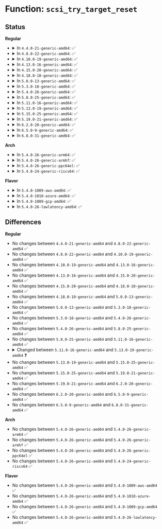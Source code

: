 # Function: <code>scsi_try_target_reset</code>

## Status
<b>Regular</b>
<ul>
<li>
<details>
<summary>In <code>4.4.0-21-generic-amd64</code>: ✅</summary>

```c
int scsi_try_target_reset(struct scsi_cmnd * scmd)
```

```json
{
  "name": "scsi_try_target_reset",
  "collision_type": "Unique Static",
  "inline_type": "No",
  "funcs": [
    {
      "addr": 18446744071584783568,
      "name": "scsi_try_target_reset",
      "external": false,
      "loc": "drivers/scsi/scsi_error.c:821",
      "file": "drivers/scsi/scsi_error.c",
      "inline": "seen, unknown",
      "caller_inline": [],
      "caller_func": [
        "drivers/scsi/scsi_error.c:scsi_ioctl_reset",
        "drivers/scsi/scsi_error.c:scsi_ioctl_reset",
        "drivers/scsi/scsi_error.c:scsi_send_eh_cmnd"
      ]
    }
  ],
  "symbols": [
    {
      "addr": 18446744071584783568,
      "name": "scsi_try_target_reset",
      "section": ".text",
      "bind": "STB_LOCAL",
      "size": 135
    }
  ]
}
```
</details>
</li>
<li>
<details>
<summary>In <code>4.8.0-22-generic-amd64</code>: ✅</summary>

```c
int scsi_try_target_reset(struct scsi_cmnd * scmd)
```

```json
{
  "name": "scsi_try_target_reset",
  "collision_type": "Unique Static",
  "inline_type": "No",
  "funcs": [
    {
      "addr": 18446744071585143840,
      "name": "scsi_try_target_reset",
      "external": false,
      "loc": "drivers/scsi/scsi_error.c:822",
      "file": "drivers/scsi/scsi_error.c",
      "inline": "seen, unknown",
      "caller_inline": [],
      "caller_func": [
        "drivers/scsi/scsi_error.c:scsi_ioctl_reset",
        "drivers/scsi/scsi_error.c:scsi_ioctl_reset",
        "drivers/scsi/scsi_error.c:scsi_send_eh_cmnd"
      ]
    }
  ],
  "symbols": [
    {
      "addr": 18446744071585143840,
      "name": "scsi_try_target_reset",
      "section": ".text",
      "bind": "STB_LOCAL",
      "size": 135
    }
  ]
}
```
</details>
</li>
<li>
<details>
<summary>In <code>4.10.0-19-generic-amd64</code>: ✅</summary>

```c
int scsi_try_target_reset(struct scsi_cmnd * scmd)
```

```json
{
  "name": "scsi_try_target_reset",
  "collision_type": "Unique Static",
  "inline_type": "No",
  "funcs": [
    {
      "addr": 18446744071585338128,
      "name": "scsi_try_target_reset",
      "external": false,
      "loc": "drivers/scsi/scsi_error.c:822",
      "file": "drivers/scsi/scsi_error.c",
      "inline": "seen, unknown",
      "caller_inline": [],
      "caller_func": [
        "drivers/scsi/scsi_error.c:scsi_ioctl_reset",
        "drivers/scsi/scsi_error.c:scsi_ioctl_reset",
        "drivers/scsi/scsi_error.c:scsi_send_eh_cmnd"
      ]
    }
  ],
  "symbols": [
    {
      "addr": 18446744071585338128,
      "name": "scsi_try_target_reset",
      "section": ".text",
      "bind": "STB_LOCAL",
      "size": 135
    }
  ]
}
```
</details>
</li>
<li>
<details>
<summary>In <code>4.13.0-16-generic-amd64</code>: ✅</summary>

```c
int scsi_try_target_reset(struct scsi_cmnd * scmd)
```

```json
{
  "name": "scsi_try_target_reset",
  "collision_type": "Unique Static",
  "inline_type": "No",
  "funcs": [
    {
      "addr": 18446744071585423600,
      "name": "scsi_try_target_reset",
      "external": false,
      "loc": "drivers/scsi/scsi_error.c:807",
      "file": "drivers/scsi/scsi_error.c",
      "inline": "seen, unknown",
      "caller_inline": [],
      "caller_func": [
        "drivers/scsi/scsi_error.c:scsi_ioctl_reset",
        "drivers/scsi/scsi_error.c:scsi_send_eh_cmnd"
      ]
    }
  ],
  "symbols": [
    {
      "addr": 18446744071585423600,
      "name": "scsi_try_target_reset",
      "section": ".text",
      "bind": "STB_LOCAL",
      "size": 139
    }
  ]
}
```
</details>
</li>
<li>
<details>
<summary>In <code>4.15.0-20-generic-amd64</code>: ✅</summary>

```c
int scsi_try_target_reset(struct scsi_cmnd * scmd)
```

```json
{
  "name": "scsi_try_target_reset",
  "collision_type": "Unique Static",
  "inline_type": "No",
  "funcs": [
    {
      "addr": 18446744071585853648,
      "name": "scsi_try_target_reset",
      "external": false,
      "loc": "drivers/scsi/scsi_error.c:833",
      "file": "drivers/scsi/scsi_error.c",
      "inline": "seen, unknown",
      "caller_inline": [],
      "caller_func": [
        "drivers/scsi/scsi_error.c:scsi_ioctl_reset",
        "drivers/scsi/scsi_error.c:scsi_send_eh_cmnd"
      ]
    }
  ],
  "symbols": [
    {
      "addr": 18446744071585853648,
      "name": "scsi_try_target_reset",
      "section": ".text",
      "bind": "STB_LOCAL",
      "size": 142
    }
  ]
}
```
</details>
</li>
<li>
<details>
<summary>In <code>4.18.0-10-generic-amd64</code>: ✅</summary>

```c
int scsi_try_target_reset(struct scsi_cmnd * scmd)
```

```json
{
  "name": "scsi_try_target_reset",
  "collision_type": "Unique Static",
  "inline_type": "No",
  "funcs": [
    {
      "addr": 18446744071586100336,
      "name": "scsi_try_target_reset",
      "external": false,
      "loc": "drivers/scsi/scsi_error.c:861",
      "file": "drivers/scsi/scsi_error.c",
      "inline": "seen, unknown",
      "caller_inline": [],
      "caller_func": [
        "drivers/scsi/scsi_error.c:scsi_ioctl_reset",
        "drivers/scsi/scsi_error.c:scsi_send_eh_cmnd"
      ]
    }
  ],
  "symbols": [
    {
      "addr": 18446744071586100336,
      "name": "scsi_try_target_reset",
      "section": ".text",
      "bind": "STB_LOCAL",
      "size": 152
    }
  ]
}
```
</details>
</li>
<li>
<details>
<summary>In <code>5.0.0-13-generic-amd64</code>: ✅</summary>

```c
int scsi_try_target_reset(struct scsi_cmnd * scmd)
```

```json
{
  "name": "scsi_try_target_reset",
  "collision_type": "Unique Static",
  "inline_type": "No",
  "funcs": [
    {
      "addr": 18446744071586246432,
      "name": "scsi_try_target_reset",
      "external": false,
      "loc": "drivers/scsi/scsi_error.c:858",
      "file": "drivers/scsi/scsi_error.c",
      "inline": "seen, unknown",
      "caller_inline": [],
      "caller_func": [
        "drivers/scsi/scsi_error.c:scsi_ioctl_reset",
        "drivers/scsi/scsi_error.c:scsi_send_eh_cmnd"
      ]
    }
  ],
  "symbols": [
    {
      "addr": 18446744071586246432,
      "name": "scsi_try_target_reset",
      "section": ".text",
      "bind": "STB_LOCAL",
      "size": 152
    }
  ]
}
```
</details>
</li>
<li>
<details>
<summary>In <code>5.3.0-18-generic-amd64</code>: ✅</summary>

```c
int scsi_try_target_reset(struct scsi_cmnd * scmd)
```

```json
{
  "name": "scsi_try_target_reset",
  "collision_type": "Unique Static",
  "inline_type": "No",
  "funcs": [
    {
      "addr": 18446744071586490032,
      "name": "scsi_try_target_reset",
      "external": false,
      "loc": "drivers/scsi/scsi_error.c:859",
      "file": "drivers/scsi/scsi_error.c",
      "inline": "seen, unknown",
      "caller_inline": [],
      "caller_func": [
        "drivers/scsi/scsi_error.c:scsi_ioctl_reset",
        "drivers/scsi/scsi_error.c:scsi_send_eh_cmnd"
      ]
    }
  ],
  "symbols": [
    {
      "addr": 18446744071586490032,
      "name": "scsi_try_target_reset",
      "section": ".text",
      "bind": "STB_LOCAL",
      "size": 152
    }
  ]
}
```
</details>
</li>
<li>
<details>
<summary>In <code>5.4.0-26-generic-amd64</code>: ✅</summary>

```c
int scsi_try_target_reset(struct scsi_cmnd * scmd)
```

```json
{
  "name": "scsi_try_target_reset",
  "collision_type": "Unique Static",
  "inline_type": "No",
  "funcs": [
    {
      "addr": 18446744071586637856,
      "name": "scsi_try_target_reset",
      "external": false,
      "loc": "drivers/scsi/scsi_error.c:859",
      "file": "drivers/scsi/scsi_error.c",
      "inline": "seen, unknown",
      "caller_inline": [],
      "caller_func": [
        "drivers/scsi/scsi_error.c:scsi_ioctl_reset",
        "drivers/scsi/scsi_error.c:scsi_send_eh_cmnd"
      ]
    }
  ],
  "symbols": [
    {
      "addr": 18446744071586637856,
      "name": "scsi_try_target_reset",
      "section": ".text",
      "bind": "STB_LOCAL",
      "size": 152
    }
  ]
}
```
</details>
</li>
<li>
<details>
<summary>In <code>5.8.0-25-generic-amd64</code>: ✅</summary>

```c
int scsi_try_target_reset(struct scsi_cmnd * scmd)
```

```json
{
  "name": "scsi_try_target_reset",
  "collision_type": "Unique Static",
  "inline_type": "No",
  "funcs": [
    {
      "addr": 18446744071587433472,
      "name": "scsi_try_target_reset",
      "external": false,
      "loc": "drivers/scsi/scsi_error.c:859",
      "file": "drivers/scsi/scsi_error.c",
      "inline": "seen, unknown",
      "caller_inline": [],
      "caller_func": [
        "drivers/scsi/scsi_error.c:scsi_ioctl_reset",
        "drivers/scsi/scsi_error.c:scsi_ioctl_reset",
        "drivers/scsi/scsi_error.c:scsi_eh_target_reset",
        "drivers/scsi/scsi_error.c:scsi_send_eh_cmnd"
      ]
    }
  ],
  "symbols": [
    {
      "addr": 18446744071587433472,
      "name": "scsi_try_target_reset",
      "section": ".text",
      "bind": "STB_LOCAL",
      "size": 152
    }
  ]
}
```
</details>
</li>
<li>
<details>
<summary>In <code>5.11.0-16-generic-amd64</code>: ✅</summary>

```c
int scsi_try_target_reset(struct scsi_cmnd * scmd)
```

```json
{
  "name": "scsi_try_target_reset",
  "collision_type": "Unique Static",
  "inline_type": "No",
  "funcs": [
    {
      "addr": 18446744071587502144,
      "name": "scsi_try_target_reset",
      "external": false,
      "loc": "drivers/scsi/scsi_error.c:867",
      "file": "drivers/scsi/scsi_error.c",
      "inline": "seen, unknown",
      "caller_inline": [],
      "caller_func": [
        "drivers/scsi/scsi_error.c:scsi_ioctl_reset",
        "drivers/scsi/scsi_error.c:scsi_ioctl_reset",
        "drivers/scsi/scsi_error.c:scsi_eh_target_reset",
        "drivers/scsi/scsi_error.c:scsi_send_eh_cmnd"
      ]
    }
  ],
  "symbols": [
    {
      "addr": 18446744071587502144,
      "name": "scsi_try_target_reset",
      "section": ".text",
      "bind": "STB_LOCAL",
      "size": 152
    }
  ]
}
```
</details>
</li>
<li>
<details>
<summary>In <code>5.13.0-19-generic-amd64</code>: ✅</summary>

```c
enum scsi_disposition scsi_try_target_reset(struct scsi_cmnd * scmd)
```

```json
{
  "name": "scsi_try_target_reset",
  "collision_type": "Unique Static",
  "inline_type": "No",
  "funcs": [
    {
      "addr": 18446744071587383888,
      "name": "scsi_try_target_reset",
      "external": false,
      "loc": "drivers/scsi/scsi_error.c:879",
      "file": "drivers/scsi/scsi_error.c",
      "inline": "seen, unknown",
      "caller_inline": [],
      "caller_func": [
        "drivers/scsi/scsi_error.c:scsi_ioctl_reset",
        "drivers/scsi/scsi_error.c:scsi_ioctl_reset",
        "drivers/scsi/scsi_error.c:scsi_eh_target_reset",
        "drivers/scsi/scsi_error.c:scsi_send_eh_cmnd"
      ]
    }
  ],
  "symbols": [
    {
      "addr": 18446744071587383888,
      "name": "scsi_try_target_reset",
      "section": ".text",
      "bind": "STB_LOCAL",
      "size": 152
    }
  ]
}
```
</details>
</li>
<li>
<details>
<summary>In <code>5.15.0-25-generic-amd64</code>: ✅</summary>

```c
enum scsi_disposition scsi_try_target_reset(struct scsi_cmnd * scmd)
```

```json
{
  "name": "scsi_try_target_reset",
  "collision_type": "Unique Static",
  "inline_type": "No",
  "funcs": [
    {
      "addr": 18446744071587955408,
      "name": "scsi_try_target_reset",
      "external": false,
      "loc": "drivers/scsi/scsi_error.c:898",
      "file": "drivers/scsi/scsi_error.c",
      "inline": "seen, unknown",
      "caller_inline": [],
      "caller_func": [
        "drivers/scsi/scsi_error.c:scsi_ioctl_reset",
        "drivers/scsi/scsi_error.c:scsi_ioctl_reset",
        "drivers/scsi/scsi_error.c:scsi_eh_target_reset",
        "drivers/scsi/scsi_error.c:scsi_send_eh_cmnd"
      ]
    }
  ],
  "symbols": [
    {
      "addr": 18446744071587955408,
      "name": "scsi_try_target_reset",
      "section": ".text",
      "bind": "STB_LOCAL",
      "size": 152
    }
  ]
}
```
</details>
</li>
<li>
<details>
<summary>In <code>5.19.0-21-generic-amd64</code>: ✅</summary>

```c
enum scsi_disposition scsi_try_target_reset(struct scsi_cmnd * scmd)
```

```json
{
  "name": "scsi_try_target_reset",
  "collision_type": "Unique Static",
  "inline_type": "No",
  "funcs": [
    {
      "addr": 18446744071589311328,
      "name": "scsi_try_target_reset",
      "external": false,
      "loc": "drivers/scsi/scsi_error.c:903",
      "file": "drivers/scsi/scsi_error.c",
      "inline": "seen, unknown",
      "caller_inline": [],
      "caller_func": [
        "drivers/scsi/scsi_error.c:scsi_ioctl_reset",
        "drivers/scsi/scsi_error.c:scsi_ioctl_reset",
        "drivers/scsi/scsi_error.c:scsi_eh_target_reset",
        "drivers/scsi/scsi_error.c:scsi_send_eh_cmnd"
      ]
    }
  ],
  "symbols": [
    {
      "addr": 18446744071589311328,
      "name": "scsi_try_target_reset",
      "section": ".text",
      "bind": "STB_LOCAL",
      "size": 180
    }
  ]
}
```
</details>
</li>
<li>
<details>
<summary>In <code>6.2.0-20-generic-amd64</code>: ✅</summary>

```c
enum scsi_disposition scsi_try_target_reset(struct scsi_cmnd * scmd)
```

```json
{
  "name": "scsi_try_target_reset",
  "collision_type": "Unique Static",
  "inline_type": "No",
  "funcs": [
    {
      "addr": 18446744071590875248,
      "name": "scsi_try_target_reset",
      "external": false,
      "loc": "drivers/scsi/scsi_error.c:910",
      "file": "drivers/scsi/scsi_error.c",
      "inline": "seen, unknown",
      "caller_inline": [],
      "caller_func": [
        "drivers/scsi/scsi_error.c:scsi_ioctl_reset",
        "drivers/scsi/scsi_error.c:scsi_ioctl_reset",
        "drivers/scsi/scsi_error.c:scsi_eh_target_reset",
        "drivers/scsi/scsi_error.c:scsi_send_eh_cmnd"
      ]
    }
  ],
  "symbols": [
    {
      "addr": 18446744071590875248,
      "name": "scsi_try_target_reset",
      "section": ".text",
      "bind": "STB_LOCAL",
      "size": 180
    }
  ]
}
```
</details>
</li>
<li>
<details>
<summary>In <code>6.5.0-9-generic-amd64</code>: ✅</summary>

```c
enum scsi_disposition scsi_try_target_reset(struct scsi_cmnd * scmd)
```

```json
{
  "name": "scsi_try_target_reset",
  "collision_type": "Unique Static",
  "inline_type": "No",
  "funcs": [
    {
      "addr": 18446744071591218432,
      "name": "scsi_try_target_reset",
      "external": false,
      "loc": "drivers/scsi/scsi_error.c:943",
      "file": "drivers/scsi/scsi_error.c",
      "inline": "seen, unknown",
      "caller_inline": [],
      "caller_func": [
        "drivers/scsi/scsi_error.c:scsi_ioctl_reset",
        "drivers/scsi/scsi_error.c:scsi_ioctl_reset",
        "drivers/scsi/scsi_error.c:scsi_eh_target_reset",
        "drivers/scsi/scsi_error.c:scsi_send_eh_cmnd"
      ]
    }
  ],
  "symbols": [
    {
      "addr": 18446744071591218432,
      "name": "scsi_try_target_reset",
      "section": ".text",
      "bind": "STB_LOCAL",
      "size": 180
    }
  ]
}
```
</details>
</li>
<li>
<details>
<summary>In <code>6.8.0-31-generic-amd64</code>: ✅</summary>

```c
enum scsi_disposition scsi_try_target_reset(struct scsi_cmnd * scmd)
```

```json
{
  "name": "scsi_try_target_reset",
  "collision_type": "Unique Static",
  "inline_type": "No",
  "funcs": [
    {
      "addr": 18446744071591565616,
      "name": "scsi_try_target_reset",
      "external": false,
      "loc": "drivers/scsi/scsi_error.c:945",
      "file": "drivers/scsi/scsi_error.c",
      "inline": "seen, unknown",
      "caller_inline": [],
      "caller_func": [
        "drivers/scsi/scsi_error.c:scsi_ioctl_reset",
        "drivers/scsi/scsi_error.c:scsi_ioctl_reset",
        "drivers/scsi/scsi_error.c:scsi_eh_target_reset",
        "drivers/scsi/scsi_error.c:scsi_send_eh_cmnd"
      ]
    }
  ],
  "symbols": [
    {
      "addr": 18446744071591565616,
      "name": "scsi_try_target_reset",
      "section": ".text",
      "bind": "STB_LOCAL",
      "size": 180
    }
  ]
}
```
</details>
</li>
</ul>
<b>Arch</b>
<ul>
<li>
<details>
<summary>In <code>5.4.0-26-generic-arm64</code>: ✅</summary>

```c
int scsi_try_target_reset(struct scsi_cmnd * scmd)
```

```json
{
  "name": "scsi_try_target_reset",
  "collision_type": "Unique Static",
  "inline_type": "No",
  "funcs": [
    {
      "addr": 18446603336499535880,
      "name": "scsi_try_target_reset",
      "external": false,
      "loc": "drivers/scsi/scsi_error.c:859",
      "file": "drivers/scsi/scsi_error.c",
      "inline": "seen, unknown",
      "caller_inline": [],
      "caller_func": [
        "drivers/scsi/scsi_error.c:scsi_ioctl_reset",
        "drivers/scsi/scsi_error.c:scsi_send_eh_cmnd"
      ]
    }
  ],
  "symbols": [
    {
      "addr": 18446603336499535880,
      "name": "scsi_try_target_reset",
      "section": ".text",
      "bind": "STB_LOCAL",
      "size": 280
    }
  ]
}
```
</details>
</li>
<li>
<details>
<summary>In <code>5.4.0-26-generic-armhf</code>: ✅</summary>

```c
int scsi_try_target_reset(struct scsi_cmnd * scmd)
```

```json
{
  "name": "scsi_try_target_reset",
  "collision_type": "Unique Static",
  "inline_type": "No",
  "funcs": [
    {
      "addr": 3231998788,
      "name": "scsi_try_target_reset",
      "external": false,
      "loc": "drivers/scsi/scsi_error.c:859",
      "file": "drivers/scsi/scsi_error.c",
      "inline": "seen, unknown",
      "caller_inline": [],
      "caller_func": [
        "drivers/scsi/scsi_error.c:scsi_ioctl_reset",
        "drivers/scsi/scsi_error.c:scsi_send_eh_cmnd"
      ]
    }
  ],
  "symbols": [
    {
      "addr": 3231998788,
      "name": "scsi_try_target_reset",
      "section": ".text",
      "bind": "STB_LOCAL",
      "size": 148
    }
  ]
}
```
</details>
</li>
<li>
<details>
<summary>In <code>5.4.0-26-generic-ppc64el</code>: ✅</summary>

```c
int scsi_try_target_reset(struct scsi_cmnd * scmd)
```

```json
{
  "name": "scsi_try_target_reset",
  "collision_type": "Unique Static",
  "inline_type": "No",
  "funcs": [
    {
      "addr": 13835058055292825072,
      "name": "scsi_try_target_reset",
      "external": false,
      "loc": "drivers/scsi/scsi_error.c:859",
      "file": "drivers/scsi/scsi_error.c",
      "inline": "seen, unknown",
      "caller_inline": [],
      "caller_func": [
        "drivers/scsi/scsi_error.c:scsi_ioctl_reset",
        "drivers/scsi/scsi_error.c:scsi_send_eh_cmnd"
      ]
    }
  ],
  "symbols": [
    {
      "addr": 13835058055292825072,
      "name": "scsi_try_target_reset",
      "section": ".text",
      "bind": "STB_LOCAL",
      "size": 248
    }
  ]
}
```
</details>
</li>
<li>
<details>
<summary>In <code>5.4.0-24-generic-riscv64</code>: ✅</summary>

```c
int scsi_try_target_reset(struct scsi_cmnd * scmd)
```

```json
{
  "name": "scsi_try_target_reset",
  "collision_type": "Unique Static",
  "inline_type": "No",
  "funcs": [
    {
      "addr": 18446743936276737222,
      "name": "scsi_try_target_reset",
      "external": false,
      "loc": "drivers/scsi/scsi_error.c:859",
      "file": "drivers/scsi/scsi_error.c",
      "inline": "seen, unknown",
      "caller_inline": [],
      "caller_func": [
        "drivers/scsi/scsi_error.c:scsi_ioctl_reset",
        "drivers/scsi/scsi_error.c:scsi_send_eh_cmnd"
      ]
    }
  ],
  "symbols": [
    {
      "addr": 18446743936276737222,
      "name": "scsi_try_target_reset",
      "section": ".text",
      "bind": "STB_LOCAL",
      "size": 162
    }
  ]
}
```
</details>
</li>
</ul>
<b>Flavor</b>
<ul>
<li>
<details>
<summary>In <code>5.4.0-1009-aws-amd64</code>: ✅</summary>

```c
int scsi_try_target_reset(struct scsi_cmnd * scmd)
```

```json
{
  "name": "scsi_try_target_reset",
  "collision_type": "Unique Static",
  "inline_type": "No",
  "funcs": [
    {
      "addr": 18446744071586328336,
      "name": "scsi_try_target_reset",
      "external": false,
      "loc": "drivers/scsi/scsi_error.c:859",
      "file": "drivers/scsi/scsi_error.c",
      "inline": "seen, unknown",
      "caller_inline": [],
      "caller_func": [
        "drivers/scsi/scsi_error.c:scsi_ioctl_reset",
        "drivers/scsi/scsi_error.c:scsi_send_eh_cmnd"
      ]
    }
  ],
  "symbols": [
    {
      "addr": 18446744071586328336,
      "name": "scsi_try_target_reset",
      "section": ".text",
      "bind": "STB_LOCAL",
      "size": 152
    }
  ]
}
```
</details>
</li>
<li>
<details>
<summary>In <code>5.4.0-1010-azure-amd64</code>: ✅</summary>

```c
int scsi_try_target_reset(struct scsi_cmnd * scmd)
```

```json
{
  "name": "scsi_try_target_reset",
  "collision_type": "Unique Static",
  "inline_type": "No",
  "funcs": [
    {
      "addr": 18446744071586169664,
      "name": "scsi_try_target_reset",
      "external": false,
      "loc": "drivers/scsi/scsi_error.c:859",
      "file": "drivers/scsi/scsi_error.c",
      "inline": "seen, unknown",
      "caller_inline": [],
      "caller_func": [
        "drivers/scsi/scsi_error.c:scsi_ioctl_reset",
        "drivers/scsi/scsi_error.c:scsi_send_eh_cmnd"
      ]
    }
  ],
  "symbols": [
    {
      "addr": 18446744071586169664,
      "name": "scsi_try_target_reset",
      "section": ".text",
      "bind": "STB_LOCAL",
      "size": 152
    }
  ]
}
```
</details>
</li>
<li>
<details>
<summary>In <code>5.4.0-1009-gcp-amd64</code>: ✅</summary>

```c
int scsi_try_target_reset(struct scsi_cmnd * scmd)
```

```json
{
  "name": "scsi_try_target_reset",
  "collision_type": "Unique Static",
  "inline_type": "No",
  "funcs": [
    {
      "addr": 18446744071586585824,
      "name": "scsi_try_target_reset",
      "external": false,
      "loc": "drivers/scsi/scsi_error.c:859",
      "file": "drivers/scsi/scsi_error.c",
      "inline": "seen, unknown",
      "caller_inline": [],
      "caller_func": [
        "drivers/scsi/scsi_error.c:scsi_ioctl_reset",
        "drivers/scsi/scsi_error.c:scsi_send_eh_cmnd"
      ]
    }
  ],
  "symbols": [
    {
      "addr": 18446744071586585824,
      "name": "scsi_try_target_reset",
      "section": ".text",
      "bind": "STB_LOCAL",
      "size": 152
    }
  ]
}
```
</details>
</li>
<li>
<details>
<summary>In <code>5.4.0-26-lowlatency-amd64</code>: ✅</summary>

```c
int scsi_try_target_reset(struct scsi_cmnd * scmd)
```

```json
{
  "name": "scsi_try_target_reset",
  "collision_type": "Unique Static",
  "inline_type": "No",
  "funcs": [
    {
      "addr": 18446744071586698048,
      "name": "scsi_try_target_reset",
      "external": false,
      "loc": "drivers/scsi/scsi_error.c:859",
      "file": "drivers/scsi/scsi_error.c",
      "inline": "seen, unknown",
      "caller_inline": [],
      "caller_func": [
        "drivers/scsi/scsi_error.c:scsi_ioctl_reset",
        "drivers/scsi/scsi_error.c:scsi_send_eh_cmnd"
      ]
    }
  ],
  "symbols": [
    {
      "addr": 18446744071586698048,
      "name": "scsi_try_target_reset",
      "section": ".text",
      "bind": "STB_LOCAL",
      "size": 152
    }
  ]
}
```
</details>
</li>
</ul>

## Differences
<b>Regular</b>
<ul>
<li>
No changes between <code>4.4.0-21-generic-amd64</code> and <code>4.8.0-22-generic-amd64</code> ✅
</li>
<li>
No changes between <code>4.8.0-22-generic-amd64</code> and <code>4.10.0-19-generic-amd64</code> ✅
</li>
<li>
No changes between <code>4.10.0-19-generic-amd64</code> and <code>4.13.0-16-generic-amd64</code> ✅
</li>
<li>
No changes between <code>4.13.0-16-generic-amd64</code> and <code>4.15.0-20-generic-amd64</code> ✅
</li>
<li>
No changes between <code>4.15.0-20-generic-amd64</code> and <code>4.18.0-10-generic-amd64</code> ✅
</li>
<li>
No changes between <code>4.18.0-10-generic-amd64</code> and <code>5.0.0-13-generic-amd64</code> ✅
</li>
<li>
No changes between <code>5.0.0-13-generic-amd64</code> and <code>5.3.0-18-generic-amd64</code> ✅
</li>
<li>
No changes between <code>5.3.0-18-generic-amd64</code> and <code>5.4.0-26-generic-amd64</code> ✅
</li>
<li>
No changes between <code>5.4.0-26-generic-amd64</code> and <code>5.8.0-25-generic-amd64</code> ✅
</li>
<li>
No changes between <code>5.8.0-25-generic-amd64</code> and <code>5.11.0-16-generic-amd64</code> ✅
</li>
<li>
<details>
<summary>Changed between <code>5.11.0-16-generic-amd64</code> and <code>5.13.0-19-generic-amd64</code> ❓</summary>
<ul>
<li>
<b>Return type changed. </b>
<code>int</code> ➡️ <code>enum scsi_disposition</code>
</li>
</ul>
</details>
</li>
<li>
No changes between <code>5.13.0-19-generic-amd64</code> and <code>5.15.0-25-generic-amd64</code> ✅
</li>
<li>
No changes between <code>5.15.0-25-generic-amd64</code> and <code>5.19.0-21-generic-amd64</code> ✅
</li>
<li>
No changes between <code>5.19.0-21-generic-amd64</code> and <code>6.2.0-20-generic-amd64</code> ✅
</li>
<li>
No changes between <code>6.2.0-20-generic-amd64</code> and <code>6.5.0-9-generic-amd64</code> ✅
</li>
<li>
No changes between <code>6.5.0-9-generic-amd64</code> and <code>6.8.0-31-generic-amd64</code> ✅
</li>
</ul>
<b>Arch</b>
<ul>
<li>
No changes between <code>5.4.0-26-generic-amd64</code> and <code>5.4.0-26-generic-arm64</code> ✅
</li>
<li>
No changes between <code>5.4.0-26-generic-amd64</code> and <code>5.4.0-26-generic-armhf</code> ✅
</li>
<li>
No changes between <code>5.4.0-26-generic-amd64</code> and <code>5.4.0-26-generic-ppc64el</code> ✅
</li>
<li>
No changes between <code>5.4.0-26-generic-amd64</code> and <code>5.4.0-24-generic-riscv64</code> ✅
</li>
</ul>
<b>Flavor</b>
<ul>
<li>
No changes between <code>5.4.0-26-generic-amd64</code> and <code>5.4.0-1009-aws-amd64</code> ✅
</li>
<li>
No changes between <code>5.4.0-26-generic-amd64</code> and <code>5.4.0-1010-azure-amd64</code> ✅
</li>
<li>
No changes between <code>5.4.0-26-generic-amd64</code> and <code>5.4.0-1009-gcp-amd64</code> ✅
</li>
<li>
No changes between <code>5.4.0-26-generic-amd64</code> and <code>5.4.0-26-lowlatency-amd64</code> ✅
</li>
</ul>
